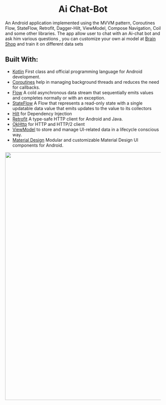 <h1 align="center">Ai Chat-Bot </h1>

An Android application implemented using the MVVM pattern, Coroutines Flow, StateFlow, Retrofit, Dagger-Hilt, ViewModel, Compose Navigation, Coil and some other libraries.
The app allow user to chat with an Ai-chat bot and ask him various questions , you can customize your own ai model at [Brain Shop](https://brainshop.ai) and train it on different data sets

## Built With: 
* [Kotlin](https://kotlinlang.org/) First class and official programming language for Android development.
* [Coroutines](https://kotlinlang.org/docs/reference/coroutines-overview.html)   help in managing background threads and reduces the need for callbacks.
* [Flow](https://kotlinlang.org/docs/reference/coroutines/flow.html)  A cold asynchronous data stream that sequentially emits values and completes normally or with an exception.
* [StateFlow](https://kotlin.github.io/kotlinx.coroutines/kotlinx-coroutines-core/kotlinx.coroutines.flow/-state-flow/) A Flow that represents a read-only state with a single updatable data value that emits updates to the value to its collectors
* [Hilt](https://dagger.dev/hilt/) for Dependency Injection
* [Retrofit](https://square.github.io/retrofit/)  A type-safe HTTP client for Android and Java.
* [OkHttp](https://github.com/square/okhttp) for HTTP and HTTP/2 client
* [ViewModel](https://developer.android.com/topic/libraries/architecture/viewmodel) to store and manage UI-related data in a lifecycle conscious way.
 * [Material Design](https://material.io/develop/android/docs/getting-started/) Modular and customizable Material Design UI components for Android.
 
 
 <img src="https://user-images.githubusercontent.com/93207605/236000237-9ab106ba-7a3a-4003-8a60-8618739bcab9.gif" hieght="800" width="800">
